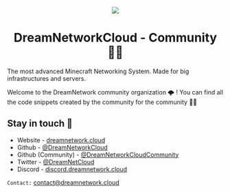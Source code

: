 <p align="center">
  <img src="https://github.com/DreamNetworkCloudCommunity.png" />
</p>
<h1 align="center">DreamNetworkCloud - Community 🙋‍♀️</h1>
<p>The most advanced Minecraft Networking System. Made for big infrastructures and servers.</p>


Welcome to the DreamNetwork community organization 🌩️ ! You can find all the code snippets created by the community for the community 🦄🍿

## Stay in touch 👋
* Website - [dreamnetwork.cloud](https://dreamnetwork.cloud/)
* Github - [@DreamNetworkCloud](https://github.com/DreamNetworkCloud/)
* Github (Community) - [@DreamNetworkCloudCommunity](https://github.com/DreamNetworkCloudCommunity/)
* Twitter - [@DreamNetCloud](https://twitter.com/DreamNetCloud/)
* Discord - [discord.dreamnetwork.cloud](https://discord.dreamnetwork.cloud/)

`Contact:` [contact@dreamnetwork.cloud](mailto://contact@dreamnetwork.cloud)
